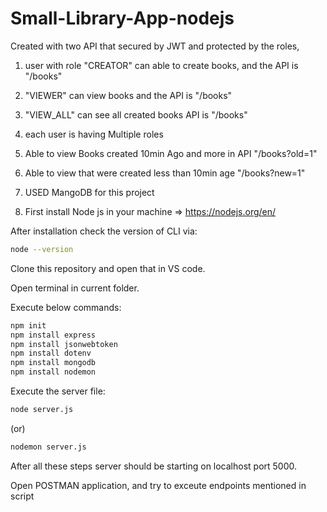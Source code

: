 # Small-Library-App-nodejs

Created with two API that secured by JWT and protected by the roles,
1. user with role "CREATOR" can able to create books, and the API is "/books"
2. "VIEWER" can view books and the API is "/books"
3. "VIEW_ALL" can see all created books API is "/books"
4. each user is having Multiple roles
5. Able to view Books created 10min Ago and more in API "/books?old=1"
6. Able to view that were created less than 10min age "/books?new=1"
7. USED MangoDB for this project

8. First install Node js in your machine => https://nodejs.org/en/

After installation check the version of CLI via:
```bash
node --version
```

Clone this repository and open that in VS code.

Open terminal in current folder.

Execute below commands:
```bash
npm init
npm install express
npm install jsonwebtoken
npm install dotenv
npm install mongodb
npm install nodemon
```

Execute the server file:
```bash
node server.js
```
(or)
```bash
nodemon server.js
```

After all these steps server should be starting on localhost port 5000. 

Open POSTMAN application, and try to exceute endpoints mentioned in script
